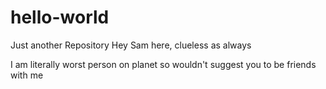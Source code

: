 # hello-world
Just another Repository
Hey Sam here, clueless as always

I am literally worst person on planet so wouldn't suggest you to be friends with me
